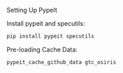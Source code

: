 

Setting Up PypeIt

Install pypeit and specutils:

```python
pip install pypeit specutils
```

Pre-loading Cache Data:
```python
pypeit_cache_github_data gtc_osiris
```
